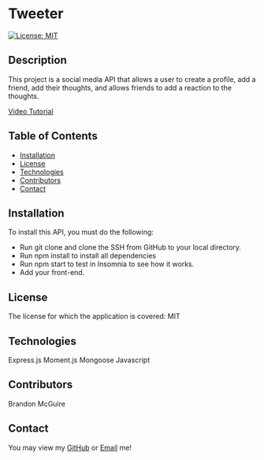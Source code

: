 # Tweeter

[![License: MIT](https://img.shields.io/badge/License-MIT-yellow.svg)](https://opensource.org/licenses/MIT)


## Description

This project is a social media API that allows a user to create a profile, add a friend, add their thoughts, and allows friends to add a reaction to the thoughts.

[Video Tutorial](https://drive.google.com/file/d/1pafGUsoYRPowITudewd19mP-j-nmACBG/view)

## Table of Contents

- [Installation](#Installation)
- [License](#License)
- [Technologies](#Technologies)
- [Contributors](#Contributors)
- [Contact](#Contact)

## Installation

To install this API, you must do the following:

- Run git clone and clone the SSH from GitHub to your local directory.
- Run npm install to install all dependencies
- Run npm start to test in Insomnia to see how it works.
- Add your front-end.

## License

The license for which the application is covered: MIT

## Technologies

Express.js
Moment.js
Mongoose
Javascript

## Contributors

Brandon McGuire

## Contact

You may view my [GitHub](https://github.com/brandonmcguire1992) or [Email](mailto:brandonmcguire1992@gmail.com) me!

